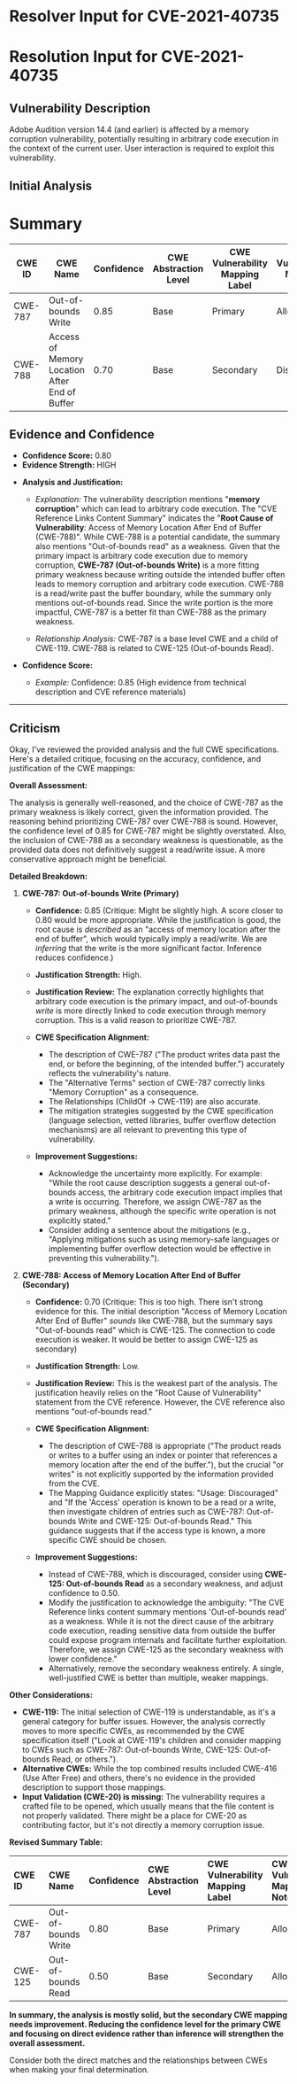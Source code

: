 # Resolver Input for CVE-2021-40735

# Resolution Input for CVE-2021-40735

## Vulnerability Description
Adobe Audition version 14.4 (and earlier) is affected by a memory corruption vulnerability, potentially resulting in arbitrary code execution in the context of the current user. User interaction is required to exploit this vulnerability.

## Initial Analysis
# Summary
| CWE ID | CWE Name | Confidence | CWE Abstraction Level | CWE Vulnerability Mapping Label | CWE-Vulnerability Mapping Notes |
|---|---|---|---|---|---|
| CWE-787 | Out-of-bounds Write | 0.85 | Base | Primary | Allowed |
| CWE-788 | Access of Memory Location After End of Buffer | 0.70 | Base | Secondary | Discouraged |

## Evidence and Confidence

*   **Confidence Score:** 0.80
*   **Evidence Strength:** HIGH

- **Analysis and Justification:**  
  - *Explanation:* The vulnerability description mentions "**memory corruption**" which can lead to arbitrary code execution. The "CVE Reference Links Content Summary" indicates the "**Root Cause of Vulnerability**: Access of Memory Location After End of Buffer (CWE-788)". While CWE-788 is a potential candidate, the summary also mentions "Out-of-bounds read" as a weakness. Given that the primary impact is arbitrary code execution due to memory corruption, **CWE-787 (Out-of-bounds Write)** is a more fitting primary weakness because writing outside the intended buffer often leads to memory corruption and arbitrary code execution. CWE-788 is a read/write past the buffer boundary, while the summary only mentions out-of-bounds read. Since the write portion is the more impactful, CWE-787 is a better fit than CWE-788 as the primary weakness.

  - *Relationship Analysis:* CWE-787 is a base level CWE and a child of CWE-119. CWE-788 is related to CWE-125 (Out-of-bounds Read).

- **Confidence Score:**  
  - *Example:* Confidence: 0.85 (High evidence from technical description and CVE reference materials)

---

## Criticism
Okay, I've reviewed the provided analysis and the full CWE specifications. Here's a detailed critique, focusing on the accuracy, confidence, and justification of the CWE mappings:

**Overall Assessment:**

The analysis is generally well-reasoned, and the choice of CWE-787 as the primary weakness is likely correct, given the information provided. The reasoning behind prioritizing CWE-787 over CWE-788 is sound. However, the confidence level of 0.85 for CWE-787 might be slightly overstated. Also, the inclusion of CWE-788 as a secondary weakness is questionable, as the provided data does not definitively suggest a read/write issue. A more conservative approach might be beneficial.

**Detailed Breakdown:**

1.  **CWE-787: Out-of-bounds Write (Primary)**

    *   **Confidence:** 0.85 (Critique: Might be slightly high. A score closer to 0.80 would be more appropriate. While the justification is good, the root cause is *described* as an "access of memory location after the end of buffer", which would typically imply a read/write. We are *inferring* that the write is the more significant factor. Inference reduces confidence.)

    *   **Justification Strength:** High.

    *   **Justification Review:** The explanation correctly highlights that arbitrary code execution is the primary impact, and out-of-bounds *write* is more directly linked to code execution through memory corruption. This is a valid reason to prioritize CWE-787.

    *   **CWE Specification Alignment:**

        *   The description of CWE-787 ("The product writes data past the end, or before the beginning, of the intended buffer.") accurately reflects the vulnerability's nature.
        *   The "Alternative Terms" section of CWE-787 correctly links "Memory Corruption" as a consequence.
        *   The Relationships (ChildOf -> CWE-119) are also accurate.
        *   The mitigation strategies suggested by the CWE specification (language selection, vetted libraries, buffer overflow detection mechanisms) are all relevant to preventing this type of vulnerability.

    *   **Improvement Suggestions:**

        *   Acknowledge the uncertainty more explicitly. For example: "While the root cause description suggests a general out-of-bounds access, the arbitrary code execution impact implies that a write is occurring. Therefore, we assign CWE-787 as the primary weakness, although the specific write operation is not explicitly stated."
        *   Consider adding a sentence about the mitigations (e.g., "Applying mitigations such as using memory-safe languages or implementing buffer overflow detection would be effective in preventing this vulnerability.").

2.  **CWE-788: Access of Memory Location After End of Buffer (Secondary)**

    *   **Confidence:** 0.70 (Critique:  This is too high. There isn't strong evidence for this. The initial description "Access of Memory Location After End of Buffer" *sounds* like CWE-788, but the summary says "Out-of-bounds read" which is CWE-125. The connection to code execution is weaker. It would be better to assign CWE-125 as secondary)

    *   **Justification Strength:** Low.

    *   **Justification Review:** This is the weakest part of the analysis. The justification heavily relies on the "Root Cause of Vulnerability" statement from the CVE reference. However, the CVE reference also mentions "out-of-bounds read."

    *   **CWE Specification Alignment:**
        *   The description of CWE-788 is appropriate ("The product reads or writes to a buffer using an index or pointer that references a memory location after the end of the buffer."), but the crucial "or writes" is not explicitly supported by the information provided from the CVE.
        *   The Mapping Guidance explicitly states: "Usage: Discouraged" and "If the 'Access' operation is known to be a read or a write, then investigate children of entries such as CWE-787: Out-of-bounds Write and CWE-125: Out-of-bounds Read." This guidance suggests that if the access type is known, a more specific CWE should be chosen.

    *   **Improvement Suggestions:**

        *   Instead of CWE-788, which is discouraged, consider using **CWE-125: Out-of-bounds Read** as a secondary weakness, and adjust confidence to 0.50.
        *   Modify the justification to acknowledge the ambiguity: "The CVE Reference links content summary mentions 'Out-of-bounds read' as a weakness. While it is not the direct cause of the arbitrary code execution, reading sensitive data from outside the buffer could expose program internals and facilitate further exploitation. Therefore, we assign CWE-125 as the secondary weakness with lower confidence."
        *   Alternatively, remove the secondary weakness entirely.  A single, well-justified CWE is better than multiple, weaker mappings.

**Other Considerations:**

*   **CWE-119:** The initial selection of CWE-119 is understandable, as it's a general category for buffer issues. However, the analysis correctly moves to more specific CWEs, as recommended by the CWE specification itself ("Look at CWE-119's children and consider mapping to CWEs such as CWE-787: Out-of-bounds Write, CWE-125: Out-of-bounds Read, or others.").
*   **Alternative CWEs:** While the top combined results included CWE-416 (Use After Free) and others, there's no evidence in the provided description to support those mappings.
*   **Input Validation (CWE-20) is missing:** The vulnerability requires a crafted file to be opened, which usually means that the file content is not properly validated. There might be a place for CWE-20 as contributing factor, but it's not directly a memory corruption issue.

**Revised Summary Table:**

| CWE ID  | CWE Name                      | Confidence | CWE Abstraction Level | CWE Vulnerability Mapping Label | CWE-Vulnerability Mapping Notes |
| :-------- | :----------------------------- | :---------- | :--------------------- | :----------------------------- | :---------------------------- |
| CWE-787 | Out-of-bounds Write           | 0.80      | Base                 | Primary                      | Allowed                     |
| CWE-125 | Out-of-bounds Read            | 0.50     | Base                | Secondary                      | Allowed                      |

**In summary, the analysis is mostly solid, but the secondary CWE mapping needs improvement. Reducing the confidence level for the primary CWE and focusing on direct evidence rather than inference will strengthen the overall assessment.**

Consider both the direct matches and the relationships between CWEs
when making your final determination.
        